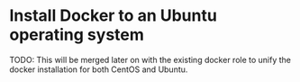 # Install Docker to an Ubuntu operating system

TODO: This will be merged later on with the existing docker role to unify the
    docker installation for both CentOS and Ubuntu.
